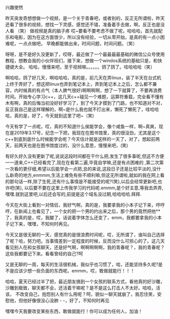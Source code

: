 兴趣使然

昨天突发奇想想做一个视频，是一个关于青春吧，或者别的，反正无所谓啦，昨天还看了很多的视频，想找一下灵感，感觉还不错，准备着手去做，啊，反正也是没人看
（笑）
做视频是真的脑子疼 哎~要看不要考虑不做了呢，哈哈哈，首先就配乐和电影，因为在这方面很少，所以没有经验，一切从零开始，是真的有一点小困难呢，一点点做吧，
早晚都能做出来，时间问题，时间问题。（笑）




呀呀，是不是好久没更新了，哎呀，最近做了一个最最最最基础的微信公众号使用教程，想教会我的小伙伴班们，接下来，想做一个windos系统的基础只是，和快捷键大全。
哈哈，慢慢来吧，至于视频嘛。。。。。。鸽了鸽了。哇哈哈哈（笑）




啊哈哈，鸽了好几天，啊哈哈哈，真的是，前几天在弄linux，装了半天在台式机上终于弄好了，想这把linux也弄到笔记本上，弄到笔记本上之后，怎么都不兼容，内时候真的有点气（本人脾气很好)啊啊啊啊，想了一下就算了，不要再浪费时间。开始专心学习c++，这几天c++碰见一个难题，运算符重载，完全看不懂有木有啊，真的后悔当初没好好学习了，到了今天才摸到了门路，也不知道对不对，反正我自己是这样理解的，啊~是什么我也就不打出来，懒死了懒死了，哇哈哈哈，真的是，好了，今天就到这里了吧~（笑)





今天有学了一点呢，哎，真的不知道什么侯能学会，像个咸鱼一样，啊~真爽，现在是2019年3.17号，纪念一下把，我现在在图书馆里，真的很没劲，尤其是这个c++到底到底什么时候能学会呢？今天估计就是这样的一天了，对了，想起前两天，前两天也是在图书馆度过的，没什么意思，慢慢来吧，(笑)







有好久好久没有更新了呢,说说这段时间都在干什么把,发生了很多事呢,但这不方便一一道来,C++已经看完了,现在在看第二遍,毕竟自学嘛,还是有点困难的
,第二次第一次看的更仔细,希望以后能学会一点把,总的来说,这段日子还是比较平淡的,没什么新奇的地方,enmmm,生活上难免有些不顺利嘛,但这无所谓啦,就如的我在网上看的那句话一样,除了生死,还有什么事情是不能接受的呢?(笑),以后会经常更新吧,也许吧(笑),
以后要不要在这里上传我学习的代码呢.emmm,是个好主意,等我去弄弄,嘿嘿.就到这里吧,以后还会写的,前提是这个域名没过期,哈哈哈哈.拜拜.




今天在大街上看到一对情侣，我好气啊，真的是，我要拿我的小本子记下来，哼哼哼，在新闻上也看见了，一个女的把一个男的约出来之后，那个男的竟然把他**了，我真的是，哎，我酸了，话说着字体怎么还变了，emm，我都要拿我的小本子记下来，嘿嘿，不知何时再见。




今天又是很无聊的一天，感觉真的是很浪费时间呢，哎，无所谓了，谁叫自己选择了呢？哈，努力吧。当事情差到一定程度的时候，反而没什么可担心的了。这几天看见别人在和女孩聊天，还是好气啊，啊啊啊啊啊，我的青春呢？，我的青春呢？这些我都要记下来。看看曾经的自己?呵



又是无聊的一周，每天的生活很机械，我似乎也习惯了，哈，还能坚持多久呢?是不是应该少想一些负面的东西呢。emmm，哎，敢做就能行！！！





哈哈，夏天已经过半了把，最近朋友搞到一个女孩的联系方式，看他真的好沙雕，沙雕到极致，聊天都不会，还活着干嘛呢？是不是这么打击人不太好。哈哈，活该，
不改变自己，抱怨别人有什么用呢？呵，貌似一聊天就崩了，我忍住笑，安慰他，但他好像很没心没肺 - -，好了，不知何时再见




嘿嘿今天我要改变某些东西，敢做就能行！你可以成为任何人，加油！

